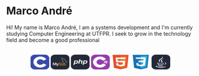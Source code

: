 # Marco André 

Hi! My name is Marco André, I am a systems development and I'm currently studying Computer Engineering at UTFPR. I seek to grow in the technology field and become a good professional

<div style="display: inline_block" align="center"><br>
  <img align="center" height="40" width="50" src="https://github.com/tandpfun/skill-icons/blob/main/icons/C.svg">
  <img align="center" height="40" width="50" src="https://raw.githubusercontent.com/tandpfun/skill-icons/65dea6c4eaca7da319e552c09f4cf5a9a8dab2c8/icons/MySQL-Dark.svg">
  <img align="center" height="40" width="50" src="https://github.com/tandpfun/skill-icons/blob/main/icons/PHP-Dark.svg">
  <img align="center" height="40" width="50" src="https://github.com/tandpfun/skill-icons/blob/main/icons/CS.svg">
  <img align="center" height="40" width="50" src="https://raw.githubusercontent.com/devicons/devicon/master/icons/html5/html5-original.svg">
  <img align="center" height="40" width="50" src="https://raw.githubusercontent.com/devicons/devicon/master/icons/css3/css3-original.svg">
  <img align="center" height="40" width="50" src="https://github.com/tandpfun/skill-icons/blob/main/icons/Java-Dark.svg">

</div>
  
  ##
<div> 

  
</div>


